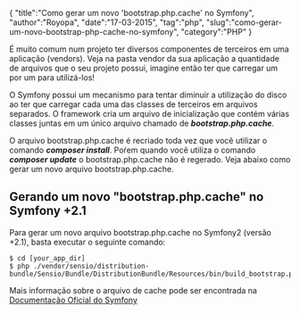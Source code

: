 <p>{
"title":"Como gerar um novo 'bootstrap.php.cache' no Symfony",
"author":"Royopa",
"date":"17-03-2015",
"tag":"php",
"slug":"como-gerar-um-novo-bootstrap-php-cache-no-symfony",
"category":"PHP"
}</p>

<p>É muito comum num projeto ter diversos componentes de terceiros em uma aplicação (vendors). Veja na pasta vendor da sua aplicação a quantidade de arquivos que o seu projeto possui, imagine então ter que carregar um por um para utilizá-los!</p>

<p>O Symfony possui um mecanismo para tentar diminuir a utilização do disco ao ter que carregar cada uma das classes de terceiros em arquivos separados. O framework cria um arquivo de inicialização que contém várias classes juntas em um único arquivo chamado de <strong><em>bootstrap.php.cache</em></strong>.</p>

<p>O arquivo bootstrap.php.cache é recriado toda vez que você utilizar o comando <strong><em>composer install</em></strong>. Poŕem quando você utiliza o comando <strong><em>composer update</em></strong> o bootstrap.php.cache não é regerado. Veja abaixo como gerar um novo arquivo bootstrap.php.cache.</p>

<h2 id="gerando-um-novo-%22bootstrap.php.cache%22-no-symfony-%2B2.1">Gerando um novo "bootstrap.php.cache" no Symfony +2.1</h2>

<p>Para gerar um novo arquivo bootstrap.php.cache no Symfony2 (versão +2.1), basta executar o seguinte comando:</p>

<pre><code>$ cd [your_app_dir]
$ php ./vendor/sensio/distribution-bundle/Sensio/Bundle/DistributionBundle/Resources/bin/build_bootstrap.php
</code></pre>

<p>Mais informação sobre o arquivo de cache pode ser encontrada na <a href="(http://symfony.com/doc/current/book/performance.html#use-bootstrap-files)">Documentação Oficial do Symfony</a></p>
